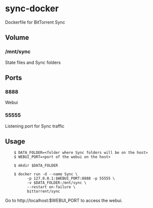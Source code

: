 # sync-docker

Dockerfile for BitTorrent Sync

## Volume

### /mnt/sync

State files and Sync folders

## Ports

### 8888

Webui

### 55555

Listening port for Sync traffic

## Usage

		$ DATA_FOLDER=<folder where Sync folders will be on the host>
		$ WEBUI_PORT=<port of the webui on the host>

		$ mkdir $DATA_FOLDER

		$ docker run -d --name Sync \
			  -p 127.0.0.1:$WEBUI_PORT:8888 -p 55555 \
			  -v $DATA_FOLDER:/mnt/sync \
			  --restart on-failure \
			  bittorrent/sync

Go to http://localhost:$WEBUI_PORT to access the webui.
